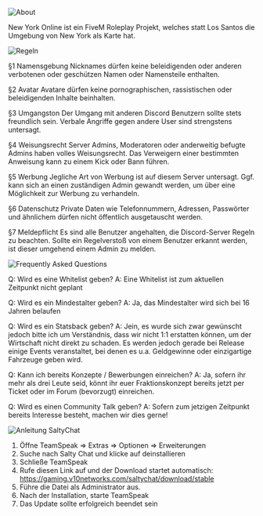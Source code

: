 ![**About**](https://media.discordapp.net/attachments/874362107494268941/999075393866833960/rollen.png)

New York Online ist ein FiveM Roleplay Projekt, welches statt Los Santos die Umgebung von New York als Karte hat.


![**Regeln**](https://images-ext-1.discordapp.net/external/Bhs2Bbb2cMRtPnMS7smkma8lgG7LZbyp1WKln1BsWmc/https/probot.media/YpD3uPKfqT.png)

§1 Namensgebung
Nicknames dürfen keine beleidigenden oder anderen verbotenen oder geschützen Namen oder Namensteile enthalten.

§2 Avatar
Avatare dürfen keine pornographischen, rassistischen oder beleidigenden Inhalte beinhalten.

§3 Umgangston
Der Umgang mit anderen Discord Benutzern sollte stets freundlich sein. Verbale Angriffe gegen andere User sind strengstens untersagt.

§4 Weisungsrecht
Server Admins, Moderatoren oder anderweitig befugte Admins haben volles Weisungsrecht. Das Verweigern einer bestimmten Anweisung kann zu einem Kick oder Bann führen.

§5 Werbung
Jegliche Art von Werbung ist auf diesem Server untersagt. Ggf. kann sich an einen zuständigen Admin gewandt werden, um über eine Möglichkeit zur Werbung zu verhandeln.

§6 Datenschutz
Private Daten wie Telefonnummern, Adressen, Passwörter und ähnlichem dürfen nicht öffentlich ausgetauscht werden.

§7 Meldepflicht
Es sind alle Benutzer angehalten, die Discord-Server Regeln zu beachten. Sollte ein Regelverstoß von einem Benutzer erkannt werden, ist dieser umgehend einem Admin zu melden.


![**Frequently Asked Questions**](https://media.discordapp.net/attachments/874362107494268941/999073405489918042/faq.png)

Q: Wird es eine Whitelist geben?
A: Eine Whitelist ist zum aktuellen Zeitpunkt nicht geplant

Q: Wird es ein Mindestalter geben?
A: Ja, das Mindestalter wird sich bei 16 Jahren belaufen

Q: Wird es ein Statsback geben?
A: Jein, es wurde sich zwar gewünscht jedoch bitte ich um Verständnis, dass wir nicht 1:1 erstatten können, um der Wirtschaft nicht direkt zu schaden. Es werden     jedoch gerade bei Release einige Events veranstaltet, bei denen es u.a. Geldgewinne oder einzigartige Fahrzeuge geben wird.

Q: Kann ich bereits Konzepte / Bewerbungen einreichen?
A: Ja, sofern ihr mehr als drei Leute seid, könnt ihr euer Fraktionskonzept bereits jetzt per Ticket oder im Forum (bevorzugt) einreichen.

Q: Wird es einen Community Talk geben?
A: Sofern zum jetzigen Zeitpunkt bereits Interesse besteht, machen wir dies gerne!

![**Anleitung SaltyChat**](https://media.discordapp.net/attachments/874362107494268941/999073700479508550/saltychat.png)

1. Öffne TeamSpeak => Extras => Optionen => Erweiterungen 
2. Suche nach Salty Chat und klicke auf deinstallieren
3. Schließe TeamSpeak
4. Rufe diesen Link auf und der Download startet automatisch: https://gaming.v10networks.com/saltychat/download/stable
5. Führe die Datei als Administrator aus.
6. Nach der Installation, starte TeamSpeak
7. Das Update sollte erfolgreich beendet sein